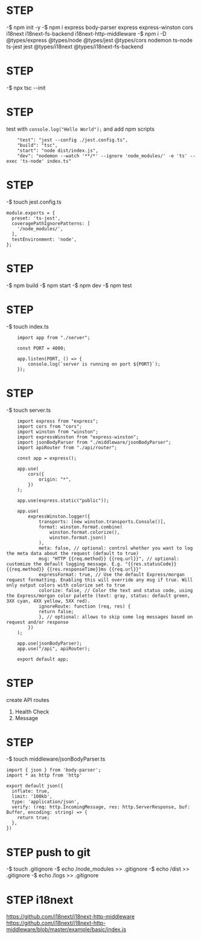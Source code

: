 # STEP

-$ npm init -y
-$ npm i express body-parser express express-winston cors i18next i18next-fs-backend i18next-http-middleware
-$ npm i -D @types/express @types/node @types/jest @types/cors nodemon ts-node ts-jest jest @types/i18next @types/i18next-fs-backend

# STEP

-$ npx tsc --init

# STEP

test with `console.log("Hello World");` and add npm scripts

```
    "test": "jest --config ./jest.config.ts",
    "build": "tsc",
    "start": "node dist/index.js",
    "dev": "nodemon --watch '**/*' --ignore 'node_modules/' -e 'ts' --exec 'ts-node' index.ts"
```

# STEP

-$ touch jest.config.ts

```
module.exports = {
  preset: 'ts-jest',
  coveragePathIgnorePatterns: [
    '/node_modules/',
  ],
  testEnvironment: 'node',
};
```

# STEP

-$ npm build
-$ npm start
-$ npm dev
-$ npm test

# STEP

-$ touch index.ts

```
    import app from "./server";

    const PORT = 4000;

    app.listen(PORT, () => {
        console.log(`server is running on port ${PORT}`);
    });
```

# STEP

-$ touch server.ts

```
    import express from "express";
    import cors from "cors";
    import winston from "winston";
    import expressWinston from "express-winston";
    import jsonBodyParser from "./middleware/jsonBodyParser";
    import apiRouter from "./api/router";

    const app = express();

    app.use(
        cors({
            origin: "*",
        })
    );

    app.use(express.static("public"));

    app.use(
        expressWinston.logger({
            transports: [new winston.transports.Console()],
            format: winston.format.combine(
                winston.format.colorize(),
                winston.format.json()
            ),
            meta: false, // optional: control whether you want to log the meta data about the request (default to true)
            msg: "HTTP {{req.method}} {{req.url}}", // optional: customize the default logging message. E.g. "{{res.statusCode}} {{req.method}} {{res.responseTime}}ms {{req.url}}"
            expressFormat: true, // Use the default Express/morgan request formatting. Enabling this will override any msg if true. Will only output colors with colorize set to true
            colorize: false, // Color the text and status code, using the Express/morgan color palette (text: gray, status: default green, 3XX cyan, 4XX yellow, 5XX red).
            ignoreRoute: function (req, res) {
            return false;
            }, // optional: allows to skip some log messages based on request and/or response
        })
    );

    app.use(jsonBodyParser);
    app.use("/api", apiRouter);

    export default app;
```

# STEP

create API routes

1. Health Check
1. Message

# STEP

-$ touch middleware/jsonBodyParser.ts

```
import { json } from 'body-parser';
import * as http from 'http'

export default json({
  inflate: true,
  limit: '100kb',
  type: 'application/json',
  verify: (req: http.IncomingMessage, res: http.ServerResponse, buf: Buffer, encoding: string) => {
    return true;
  },
})
```

# STEP push to git

-$ touch .gitignore
-$ echo /node_modules >> .gitignore
-$ echo /dist >> .gitignore
-$ echo /logs >> .gitignore

# STEP i18next

https://github.com/i18next/i18next-http-middleware
https://github.com/i18next/i18next-http-middleware/blob/master/example/basic/index.js
